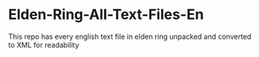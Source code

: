 # Elden-Ring-All-Text-Files-En
This repo has every english text file in elden ring unpacked and converted to XML for readability
